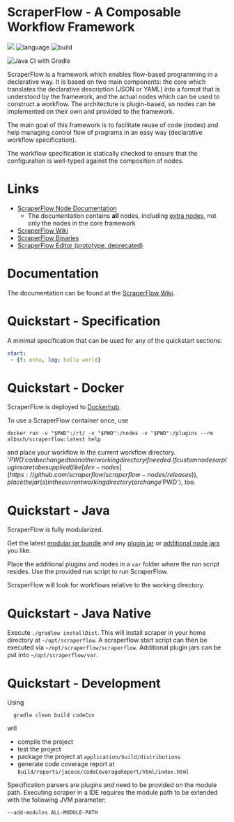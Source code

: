 ScraperFlow - A Composable Workflow Framework
=========================================

[![](https://jitpack.io/v/scraperflow/scraperflow.svg)](https://jitpack.io/#scraperflow/scraperflow)
![language](https://img.shields.io/badge/language-java11+(JPMS)-blue.svg)
![build](https://img.shields.io/badge/build-gradle-yellowgreen.svg)

![Java CI with Gradle](https://github.com/scraperflow/scraperflow/workflows/Java%20CI%20with%20Gradle/badge.svg)

ScraperFlow is a framework which enables flow-based programming in a declarative way. 
It is based on two main components: 
the core which translates the declarative description (JSON or YAML) into a format that is understood by
the framework, and the actual nodes which can be used to construct a workflow.
The architecture is plugin-based, so nodes can be implemented on their own and provided
to the framework.

The main goal of this framework is to facilitate reuse of code (nodes) and help
managing control flow of programs in an easy way (declarative workflow specification).

The workflow specification is statically checked to ensure that the configuration is well-typed 
against the composition of nodes.

# Links

* [ScraperFlow Node Documentation](https://docs.scraperflow.server1.link)
  * The documentation contains **all** nodes, including [extra nodes](https://github.com/scraperflow/scraperflow-nodes), not only the nodes in the core framework
* [ScraperFlow Wiki](https://wiki.scraperflow.server1.link)
* [ScraperFlow Binaries](https://binaries.scraperflow.server1.link)
* [ScraperFlow Editor (prototype, deprecated)](https://editor.scraperflow.server1.link)

# Documentation

The documentation can be found at the [ScraperFlow Wiki](https://wiki.scraperflow.server1.link).

# Quickstart - Specification

A minimal specification that can be used for any of the quickstart sections:

```yml
start:
 - {f: echo, log: hello world}
```

# Quickstart - Docker

ScraperFlow is deployed to [Dockerhub](https://hub.docker.com/repository/docker/albsch/scraperflow).

To use a ScraperFlow container once, use

    docker run -v "$PWD":/rt/ -v "$PWD":/nodes -v "$PWD":/plugins --rm albsch/scraperflow:latest help

and place your workflow in the current workflow directory. 
'$PWD' can be changed to another working directory if needed.
If custom nodes or plugins are to be supplied (like [dev-nodes](https://github.com/scraperflow/scraperflow-nodes/releases)),
place the jar(s) in the current working directory (or change '$PWD'), too.


# Quickstart - Java

ScraperFlow is fully modularized.

Get the latest [modular jar bundle](https://github.com/scraperflow/scraperflow/releases) 
and any [plugin jar](https://github.com/scraperflow/scraperflow-plugins) 
or [additional node jars](https://github.com/scraperflow/scraperflow-nodes) you like.

Place the additional plugins and nodes in a `var` folder where the run script
resides.
Use the provided run script to run ScraperFlow.
       
ScraperFlow will look for workflows relative to the working directory.


# Quickstart - Java Native

Execute `./gradlew installDist`. This will install scraper in your home
directory at `~/opt/scraperflow`. 
A scraperflow start script can then be executed via
`~/opt/scraperflow/scraperflow`.
Additional plugin jars can be put into `~/opt/scraperflow/var`.


# Quickstart - Development

Using

      gradle clean build codeCov

will

* compile the project 
* test the project
* package the project at `application/build/distributions`
* generate code coverage report at `build/reports/jacoco/codeCoverageReport/html/index.html`

Specification parsers are plugins and need to be provided on the module path.
Executing scraper in a IDE requires the module path to be extended with the following JVM parameter:

    --add-modules ALL-MODULE-PATH
